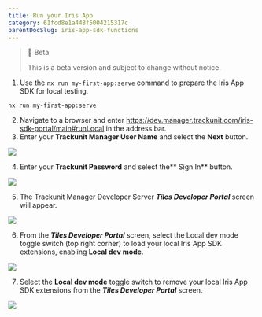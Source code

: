 ```yaml
---
title: Run your Iris App
category: 61fcd8e1a448f5004215317c
parentDocSlug: iris-app-sdk-functions
---
```


> 🚧 Beta
> 
> This is a beta version and subject to change without notice.

1. Use the `nx run my-first-app:serve` command to prepare the Iris App SDK for local testing.

```
nx run my-first-app:serve
```



2. Navigate to a browser and enter <https://dev.manager.trackunit.com/iris-sdk-portal/main#runLocal> in the address bar.
3. Enter your **Trackunit Manager User Name** and select the **Next** button.

![](https://files.readme.io/3682972-TrackunitManagerLoginDev.png)

4. Enter your **Trackunit Password** and select the** Sign In** button.

![](https://files.readme.io/c2ba973-TrackunitManagerLoginDev2.png)

5. The Trackunit Manager Developer Server _**Tiles Developer Portal**_ screen will appear.

![](https://files.readme.io/4eb5a9d-TilesDevPortal.png)

6. From the **_Tiles Developer Portal_** screen, select the Local dev mode toggle switch (top right corner) to load your local Iris App SDK extensions, enabling **Local dev mode**.

![](https://files.readme.io/98fffa5-DeveloperTiles.png)

7. Select the **Local dev mode** toggle switch to remove your local Iris App SDK extensions from the **_Tiles Developer Portal_** screen.

![](https://files.readme.io/068ad92-TilesDevPortal-LocalDevMode.png)
